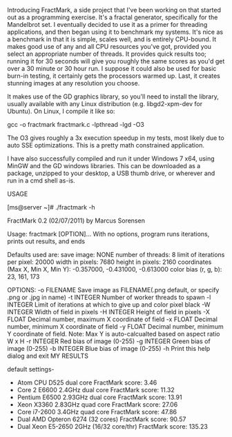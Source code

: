 Introducing FractMark, a side project that I've been working on that started out as a programming exercise.  It's a fractal generator, specifically for the Mandelbrot set.  I eventually decided to use it as a primer for threading applications, and then began using it to benchmark my systems.  It's nice as a benchmark in that it is simple, scales well, and is entirely CPU-bound. It makes good use of any and all CPU resources you've got, provided you select an appropriate number of threads. It provides quick results too; running it for 30 seconds will give you roughly the same scores as you'd get over a 30 minute or 30 hour run. I suppose it could also be used for basic burn-in testing, it certainly gets the processors warmed up. Last, it creates stunning images at any resolution you choose.

It makes use of the GD graphics library, so you'll need to install the library, usually available with any Linux distribution (e.g.  libgd2-xpm-dev for Ubuntu). On Linux, I compile it like so:

gcc -o fractmark fractmark.c -lpthread -lgd -O3

The O3 gives roughly a 3x execution speedup in my tests, most likely due to auto SSE optimizations. This is a pretty math constrained application.

I have also successfully compiled and run it under Windows 7 x64, using MinGW and the GD windows libraries. This can be downloaded as a package, unzipped to your desktop, a USB thumb drive, or wherever and run in a cmd shell as-is.

USAGE

[ms@server ~]# ./fractmark -h

FractMark 0.2 (02/07/2011) by Marcus Sorensen

Usage: fractmark [OPTION]...
With no options, program runs iterations, prints out results, and ends

Defaults used are:
  save image:                        NONE
  number of threads:                 8
  limit of iterations per pixel:     20000
  width in pixels:                   7680
  height in pixels:                  2160
  coordinates (Max X, Min X, Min Y): -0.357000, -0.431000, -0.613000
  color bias (r, g, b):              23, 161, 173

OPTIONS:
  -o FILENAME   Save image as FILENAME(.png default, or specify .png or .jpg in                         name)
  -t INTEGER    Number of worker threads to spawn
  -l INTEGER    Limit of iterations at which to give up and color pixel black
  -W INTEGER    Width of field in pixels
  -H INTEGER    Height of field in pixels
  -X FLOAT      Decimal number, maximum X coordinate of field
  -x FLOAT      Decimal number, minimum X coordinate of field
  -y FLOAT      Decimal number, minimum Y coordinate of field.
                  Note: Max Y is auto-calcualted based on aspect ratio W x H
  -r INTEGER    Red bias of image (0-255)
  -g INTEGER    Green bias of image (0-255)
  -b INTEGER    Blue bias of image (0-255)
  -h            Print this help dialog and exit
MY RESULTS

default settings-

* Atom CPU D525 dual core                 FractMark score: 3.46
* Core 2 E6600 2.4GHz dual core           FractMark score: 11.32
* Pentium E6500 2.93GHz dual core         FractMark score: 13.91 
* Xeon X3360 2.83GHz quad core            FractMark score: 27.06
* Core i7-2600 3.4GHz quad core           FractMark score: 47.86
* Dual AMD Opteron 6274 (32 cores)        FractMark score: 90.57
* Dual Xeon E5-2650 2GHz (16/32 core/thr) FractMark score: 135.23
